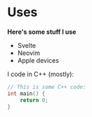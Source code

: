 # Uses

**Here's some stuff I use**

- Svelte
- Neovim
- Apple devices

I code in C++ (mostly):

```cpp
// This is some C++ code:
int main() {
    return 0;
}
```
